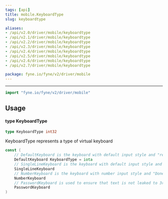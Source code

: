 ```yaml
---
tags: [api]
title: mobile.KeyboardType
slug: keyboardtype

aliases:
- /api/v2.0/driver/mobile/keyboardtype
- /api/v2.1/driver/mobile/keyboardtype
- /api/v2.2/driver/mobile/keyboardtype
- /api/v2.3/driver/mobile/keyboardtype
- /api/v2.4/driver/mobile/keyboardtype
- /api/v2.5/driver/mobile/keyboardtype
- /api/v2.6/driver/mobile/keyboardtype
- /api/v2.7/driver/mobile/keyboardtype

package: fyne.io/fyne/v2/driver/mobile
---
```



---
```go
import "fyne.io/fyne/v2/driver/mobile"
```

## Usage

#### type KeyboardType

```go
type KeyboardType int32
```

KeyboardType represents a type of virtual keyboard

```go
const (
	// DefaultKeyboard is the keyboard with default input style and "return" return key
	DefaultKeyboard KeyboardType = iota
	// SingleLineKeyboard is the keyboard with default input style and "Done" return key
	SingleLineKeyboard
	// NumberKeyboard is the keyboard with number input style and "Done" return key
	NumberKeyboard
	// PasswordKeyboard is used to ensure that text is not leaked to 3rd party keyboard providers
	PasswordKeyboard
)
```
